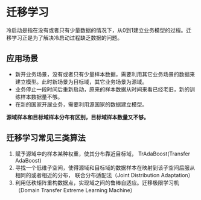 # 迁移学习

冷启动是指在没有或者只有少量数据的情况下，从0到1建立业务模型的过程。迁移学习正是为了解决冷启动过程缺乏数据的问题。

## 应用场景

* 新开业务场景，没有或者只有少量样本数据，需要利用其它业务场景的数据来建立模型。此时新场景为目标域，其它业务场景为源域。
* 业务停止一段时间后重新启动，原来的样本数据从时间来看已经老旧，新的训练样本数据量不够。
* 在新的国家开展业务，需要利用源国家的数据建立模型。

**源域样本和目标域样本分布有区别，目标域样本数量又不够。**



## 迁移学习常见三类算法

1. 赋予源域中的样本某种权重，使其分布靠近目标域， TrAdaBoost\(Transfer AdaBoost\)
2. 寻找一个低维子空间，使得源域和目标域的数据样本在映射到该子空间后服从相同的或者相近的分布， 联合分布适配法（Joint Distribution Adaptation）
3. 利用低秩矩阵重构数据点，实现域之间的鲁棒自适应。迁移极限学习机（Domain Transfer Extreme Learning Machine）



